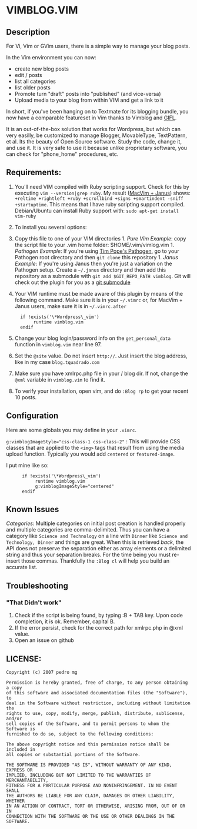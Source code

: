 # VIMBLOG.VIM

## Description

For Vi, Vim or GVim users, there is a simple way to manage your blog
posts.

In the Vim environment you can now:

* create new blog posts
* edit / posts
* list all categories
* list older posts
* Promote turn "draft" posts into "published" (and vice-versa)
* Upload media to your blog from within VIM and get a link to it

In short, if you've been hanging on to Textmate for its blogging bundle,
you now have a comparable featureset in Vim thanks to Vimblog and
[GIFL](http://github.com/sgharms/gifl).

It is an out-of-the-box solution that works for Wordpress, but which can
very easilly, be customized to manage Blogger, MovableType, TextPattern,
et al.  Its the beauty of Open Source software. Study the code, change
it, and use it. It is very safe to use it because unlike proprietary
software, you can check for "phone\_home" procedures, etc.

##  Requirements:

1.   You'll need VIM compiled with Ruby scripting support.  Check for
     this by executing `vim --version|grep ruby`. My result ([MacVim +
Janus](https://github.com/carlhuda/janus)) shows: `+reltime +rightleft +ruby +scrollbind +signs +smartindent -sniff +startuptime`.  This means that I have ruby scripting support compiled.  Debian/Ubuntu can install Ruby support with: `sudo apt-get install vim-ruby`
1.  To install you several options:
  1.  Copy this file to one of your VIM directories
    1.  *Pure Vim Example*: copy the script file to your .vim home folder: $HOME/.vim/vimlog.vim
    1.  *Pathogen Example*:  If you're using [Tim Pope's
        Pathogen](http://www.vim.org/scripts/script.php?script_id=2332),
go to your Pathogen root directory and then `git clone` this repository
    1.  *Janus Example*:  If you're using Janus then you're just a
        variation on the Pathogen setup.  Create a `~/.janus` directory
and then add this repository as a submodule with `git add
$GIT_REPO_PATH vimblog`.  Git will check out the plugin for you as a
[git submodule](http://book.git-scm.com/5_submodules.html)
1.  Your VIM runtime must be made aware of this plugin by means of the
    following command.  Make sure it is in your `~/.vimrc` or, for
MacVim + Janus users, make sure it is in `~/.vimrc.after`

          if !exists('\*Wordpress\_vim')
               runtime vimblog.vim
          endif

1.  Change your blog login/password info on the `get_personal_data`
    function in `vimblog.vim` near line 97.
1.  Set the `@site` value. Do not insert `http://`. Just insert the blog
    address, like in my case `blog.tquadrado.com`
1.  Make sure you have xmlrpc.php file in your / blog dir. If not,
    change the `@xml` variable in `vimblog.vim` to find it.
1.  To verify your installation, open vim, and do `:Blog rp` to get your
    recent 10 posts.

## Configuration

Here are some globals you may define in your `.vimrc`.

`g:vimblogImageStyle="css-class-1 css-class-2"` : This will provide CSS
classes that are applied to the `<img>` tags that result from using the
media upload function.  Typically you would add `centered` or
`featured-image`.

I put mine like so:

          if !exists('\*Wordpress\_vim')
               runtime vimblog.vim
               g:vimblogImageStyle="centered"
          endif

## Known Issues

*Categories*:  Multiple categories on initial post creation is handled
properly and multiple categories are comma-delimited.  Thus you can have
a category like `Science and Technology` on a line with `Dinner` like
`Science and Technology, Dinner` and things are great.  When this is
retrieved *back*, the API does not preserve the separation either as
array elements or a delimited string and thus your separation breaks.
For the time being you must re-insert those commas.  Thankfully the
`:Blog cl` will help you build an accurate list.

## Troubleshooting

### "That Didn't work"
1.  Check if the script is being found, by typing :B + TAB key. Upon code completion, it is ok. Remember, capital B.
1.  If the error persist, check for the correct path for xmlrpc.php in @xml value.
1.  Open an issue on github

## LICENSE:

    Copyright (c) 2007 pedro mg

    Permission is hereby granted, free of charge, to any person obtaining a copy
    of this software and associated documentation files (the "Software"), to
    deal in the Software without restriction, including without limitation the
    rights to use, copy, modify, merge, publish, distribute, sublicense, and/or
    sell copies of the Software, and to permit persons to whom the Software is
    furnished to do so, subject to the following conditions:

    The above copyright notice and this permission notice shall be included in
    all copies or substantial portions of the Software.

    THE SOFTWARE IS PROVIDED "AS IS", WITHOUT WARRANTY OF ANY KIND, EXPRESS OR
    IMPLIED, INCLUDING BUT NOT LIMITED TO THE WARRANTIES OF MERCHANTABILITY,
    FITNESS FOR A PARTICULAR PURPOSE AND NONINFRINGEMENT. IN NO EVENT SHALL
    THE AUTHORS BE LIABLE FOR ANY CLAIM, DAMAGES OR OTHER LIABILITY, WHETHER
    IN AN ACTION OF CONTRACT, TORT OR OTHERWISE, ARISING FROM, OUT OF OR IN
    CONNECTION WITH THE SOFTWARE OR THE USE OR OTHER DEALINGS IN THE SOFTWARE.
